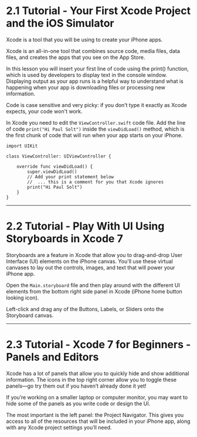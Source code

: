 # 2.1 Tutorial - Your First Xcode Project and the iOS Simulator #

Xcode is a tool that you will be using to create your iPhone apps.

Xcode is an all-in-one tool that combines source code, media files, data files, and creates the apps that you see on the App Store.

In this lesson you will insert your first line of code using the print() function, which is used by developers to display text in the console window. Displaying output as your app runs is a helpful way to understand what is happening when your app is downloading files or processing new information.

Code is case sensitive and very picky: if you don’t type it exactly as Xcode expects, your code won't work. 

In Xcode you need to edit the `ViewController.swift` code file. Add the line of code `print("Hi Paul Solt")` inside the `viewDidLoad()` method, which is the first chunk of code that will run when your app starts on your iPhone. 

	import UIKit
	
	class ViewController: UIViewController {
	    
	    override func viewDidLoad() {
	        super.viewDidLoad()
	        // Add your print statement below 
	        //  ... this is a comment for you that Xcode ignores
	        print("Hi Paul Solt")
	    }
	}

-------

# 2.2 Tutorial - Play With UI Using Storyboards in Xcode 7 #

Storyboards are a feature in Xcode that allow you to drag-and-drop User Interface (UI) elements on the iPhone canvas. You'll use these virtual canvases to lay out the controls, images, and text that will power your iPhone app.

Open the `Main.storyboard` file and then play around with the different UI elements from the bottom right side panel in Xcode (iPhone home button looking icon).

Left-click and drag any of the Buttons, Labels, or Sliders onto the Storyboard canvas.

--------


# 2.3 Tutorial - Xcode 7 for Beginners - Panels and Editors #

Xcode has a lot of panels that allow you to quickly hide and show additional information. The icons in the top right corner allow you to toggle these panels—go try them out if you haven’t already done it yet!

If you’re working on a smaller laptop or computer monitor, you may want to hide some of the panels as you write code or design the UI.

The most important is the left panel: the Project Navigator. This gives you access to all of the resources that will be included in your iPhone app, along with any Xcode project settings you’ll need.


